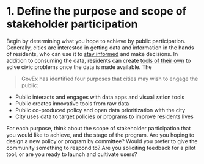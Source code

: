 # 1. **Define the purpose and scope of stakeholder participation**
Begin by determining what you hope to achieve by public participation. 
Generally, cities are interested in getting data and information in the hands of residents, who can use it to [stay informed](http://gis.aurora-il.org/myplace/) and make decisions.  In addition to consuming the data, residents can create [tools of their own](http://votedenton.org/) to solve civic problems once the data is made available. The 
 
> GovEx has identified four purposes that cities may wish to engage the public:
* Public interacts and engages with data apps and visualization tools
* Public creates innovative tools from raw data
* Public co-produced policy and open data prioritization with the city
* City uses data to target policies or programs to improve residents lives

For each purpose, think about the scope of stakeholder participation that you would like to achieve, and the stage of the program. Are you hoping to design a new policy or program by committee? Would you prefer to give the community something to respond to? Are you soliciting feedback for a pilot tool, or are you ready to launch and cultivate users?
